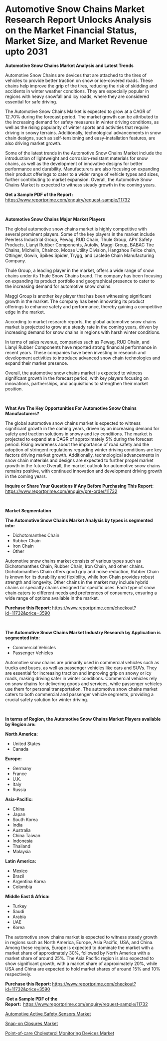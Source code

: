 <p><h1>Automotive Snow Chains Market Research Report Unlocks Analysis on the Market Financial Status, Market Size, and Market Revenue upto 2031</h1></p><p><strong>Automotive Snow Chains Market Analysis and Latest Trends</strong></p>
<p><p>Automotive Snow Chains are devices that are attached to the tires of vehicles to provide better traction on snow or ice-covered roads. These chains help improve the grip of the tires, reducing the risk of skidding and accidents in winter weather conditions. They are especially popular in regions with heavy snowfall and icy roads, where they are considered essential for safe driving.</p><p>The Automotive Snow Chains Market is expected to grow at a CAGR of 12.70% during the forecast period. The market growth can be attributed to the increasing demand for safety measures in winter driving conditions, as well as the rising popularity of winter sports and activities that require driving in snowy terrains. Additionally, technological advancements in snow chain designs, such as self-tensioning and easy-installation features, are also driving market growth.</p><p>Some of the latest trends in the Automotive Snow Chains Market include the introduction of lightweight and corrosion-resistant materials for snow chains, as well as the development of innovative designs for better performance and durability. Manufacturers are also focusing on expanding their product offerings to cater to a wider range of vehicle types and sizes, further contributing to market expansion. Overall, the Automotive Snow Chains Market is expected to witness steady growth in the coming years.</p></p>
<p><strong>Get a Sample PDF of the Report:&nbsp;</strong> <a href="https://www.reportprime.com/enquiry/request-sample/11732">https://www.reportprime.com/enquiry/request-sample/11732</a></p>
<p>&nbsp;</p>
<p><strong>Automotive Snow Chains Major Market Players</strong></p>
<p><p>The global automotive snow chains market is highly competitive with several prominent players. Some of the key players in the market include Peerless Industrial Group, Pewag, RUD Chain, Thule Group, APV Safety Products, Lianyi Rubber Components, Autoliv, Maggi Group, BABAC Tire Chains, Michelin, Chainco, Moose Utility Division, Hangzhou Felice chain, Ottinger, Gowin, Spikes Spider, Trygg, and Laclede Chain Manufacturing Company.</p><p>Thule Group, a leading player in the market, offers a wide range of snow chains under its Thule Snow Chains brand. The company has been focusing on expanding its product portfolio and geographical presence to cater to the increasing demand for automotive snow chains.</p><p>Maggi Group is another key player that has been witnessing significant growth in the market. The company has been innovating its product offerings to enhance safety and performance, thereby gaining a competitive edge in the market.</p><p>According to market research reports, the global automotive snow chains market is projected to grow at a steady rate in the coming years, driven by increasing demand for snow chains in regions with harsh winter conditions.</p><p>In terms of sales revenue, companies such as Pewag, RUD Chain, and Lianyi Rubber Components have reported strong financial performance in recent years. These companies have been investing in research and development activities to introduce advanced snow chain technologies and expand their market presence.</p><p>Overall, the automotive snow chains market is expected to witness significant growth in the forecast period, with key players focusing on innovations, partnerships, and acquisitions to strengthen their market position.</p></p>
<p>&nbsp;</p>
<p><strong>What Are The Key Opportunities For Automotive Snow Chains Manufacturers?</strong></p>
<p><p>The global automotive snow chains market is expected to witness significant growth in the coming years, driven by an increasing demand for safety and traction solutions in snowy and icy conditions. The market is projected to expand at a CAGR of approximately 5% during the forecast period. Rising awareness about the importance of road safety and the adoption of stringent regulations regarding winter driving conditions are key factors driving market growth. Additionally, technological advancements in snow chain materials and designs are expected to further propel market growth in the future.Overall, the market outlook for automotive snow chains remains positive, with continued innovation and development driving growth in the coming years.</p></p>
<p><strong>Inquire or Share Your Questions If Any Before Purchasing This Report:</strong> <a href="https://www.reportprime.com/enquiry/pre-order/11732">https://www.reportprime.com/enquiry/pre-order/11732</a></p>
<p>&nbsp;</p>
<p><strong>Market Segmentation</strong></p>
<p><strong>The Automotive Snow Chains Market Analysis by types is segmented into:</strong></p>
<p><ul><li>Dichotomanthes Chain</li><li>Rubber Chain</li><li>Iron Chain</li><li>Other</li></ul></p>
<p><p>Automotive snow chains market consists of various types such as Dichotomanthes Chain, Rubber Chain, Iron Chain, and other chains. Dichotomanthes Chain offers good grip and noise reduction, Rubber Chain is known for its durability and flexibility, while Iron Chain provides robust strength and longevity. Other chains in the market may include hybrid chains or specialty chains designed for specific uses. Each type of snow chain caters to different needs and preferences of consumers, ensuring a wide range of options available in the market.</p></p>
<p><strong>Purchase this Report:&nbsp;</strong><a href="https://www.reportprime.com/checkout?id=11732&price=3590">https://www.reportprime.com/checkout?id=11732&price=3590</a></p>
<p>&nbsp;</p>
<p><strong>The Automotive Snow Chains Market Industry Research by Application is segmented into:</strong></p>
<p><ul><li>Commercial Vehicles</li><li>Passenger Vehicles</li></ul></p>
<p><p>Automotive snow chains are primarily used in commercial vehicles such as trucks and buses, as well as passenger vehicles like cars and SUVs. They are essential for increasing traction and improving grip on snowy or icy roads, making driving safer in winter conditions. Commercial vehicles rely on snow chains for delivering goods and services, while passenger vehicles use them for personal transportation. The automotive snow chains market caters to both commercial and passenger vehicle segments, providing a crucial safety solution for winter driving.</p></p>
<p>&nbsp;</p>
<p><strong>In terms of Region, the Automotive Snow Chains Market Players available by Region are:</strong></p>
<p>
    <p> <strong> North America: </strong>
        <ul>
            <li>United States</li>
            <li>Canada</li>
        </ul>
        </p> 
    <p> <strong> Europe: </strong>
        <ul>
            <li>Germany</li>
            <li>France</li>
            <li>U.K.</li>
            <li>Italy</li>
            <li>Russia</li>
        </ul>
        </p> 
    <p> <strong> Asia-Pacific: </strong>
        <ul>
            <li>China</li>
            <li>Japan</li>
            <li>South Korea</li>
            <li>India</li>
            <li>Australia</li>
            <li>China Taiwan</li>
            <li>Indonesia</li>
            <li>Thailand</li>
            <li>Malaysia</li>
        </ul>
        </p> 
    <p> <strong> Latin America: </strong>
        <ul>
            <li>Mexico</li>
            <li>Brazil</li>
            <li>Argentina Korea</li>
            <li>Colombia</li>
        </ul>
        </p> 
    <p> <strong> Middle East & Africa: </strong>
        <ul>
            <li>Turkey</li>
            <li>Saudi</li>
            <li>Arabia</li>
            <li>UAE</li>
            <li>Korea</li>
        </ul>
    </p>
    </p>
<p><p>The automotive snow chains market is expected to witness steady growth in regions such as North America, Europe, Asia Pacific, USA, and China. Among these regions, Europe is expected to dominate the market with a market share of approximately 30%, followed by North America with a market share of around 25%. The Asia Pacific region is also expected to show significant growth, with a market share of approximately 20%, while USA and China are expected to hold market shares of around 15% and 10% respectively.</p></p>
<p><strong>Purchase this Report: </strong><a href="https://www.reportprime.com/checkout?id=11732&price=3590">https://www.reportprime.com/checkout?id=11732&price=3590</a></p>
<p>&nbsp;<strong>Get a Sample PDF of the Report:&nbsp;&nbsp;</strong><a href="https://www.reportprime.com/enquiry/request-sample/11732">https://www.reportprime.com/enquiry/request-sample/11732</a></p>
<p><strong></strong></p>
<p><p><a href="https://view.publitas.com/reportprime-1/automotive-active-safety-sensors-market-research-report-provides-thorough-industry-overview-which-offers-an-in-depth-analysis-of-product-trends-and-new-market-divisions/">Automotive Active Safety Sensors Market</a></p><p><a href="https://view.publitas.com/reportprime-1/snap-on-closures-market-size-growth-and-forecast-from-2023-2030/">Snap-on Closures Market</a></p><p><a href="https://view.publitas.com/reportprime-1/point-of-care-cholesterol-monitoring-devices-market-research-report-unlocks-analysis-on-the-market-financial-status-market-size-and-market-revenue-upto-2030/">Point-of-care Cholesterol Monitoring Devices Market</a></p></p>